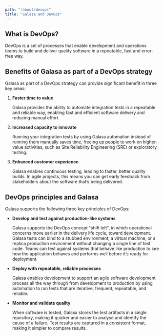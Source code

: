 ```yaml
---
path: "/about/devops"
title: "Galasa and DevOps"
---
```

## What is DevOps?
DevOps is a set of processes that enable development and operations teams to build and deliver quality software in a repeatable, fast and error-free way. 

## Benefits of Galasa as part of a DevOps strategy 
Galasa as part of a DevOps strategy can provide significant benefit in three key areas:

1.	<b>Faster time to value</b>

    Galasa provides the ability to automate integration tests in a repeatable and reliable way, enabling fast and efficient software delivery and reducing manual effort.

2.	<b>Increased capacity to innovate</b>

    Running your integration tests by using Galasa automation instead of running them manually saves time, freeing up people to work on higher-value activities, such as Site Reliability Engineering (SRE) or exploratory testing.

3.	<b>Enhanced customer experience</b>
    
    Galasa enables continuous testing, leading to faster, better quality builds. In agile projects, this means you can get early feedback from stakeholders about the software that’s being delivered.


## DevOps principles and Galasa
Galasa supports the following three key principles of DevOps:

 - <b>Develop and test against production-like systems</b>
    
    Galasa supports the DevOps concept "shift left", in which operational concerns move earlier in the delivery life cycle, toward development. Galasa tests can bind to a stubbed environment, a virtual machine, or a replica production environment without changing a single line of test code. Teams can test against systems that behave like production to see how the application behaves and performs well before it’s ready for deployment.    
    

 - <b>Deploy with repeatable, reliable processes</b>
 
    Galasa enables development to support an agile software development process all the way through from development to production by using automation to run tests that are iterative, frequent, repeatable, and reliable.
    

 - <b>Monitor and validate quality</b>

    When software is tested, Galasa stores the test artifacts in a single repository, making it quicker and easier to analyse and identify the cause of a failure. Test results are captured in a consistent format, making it simpler to compare results.






